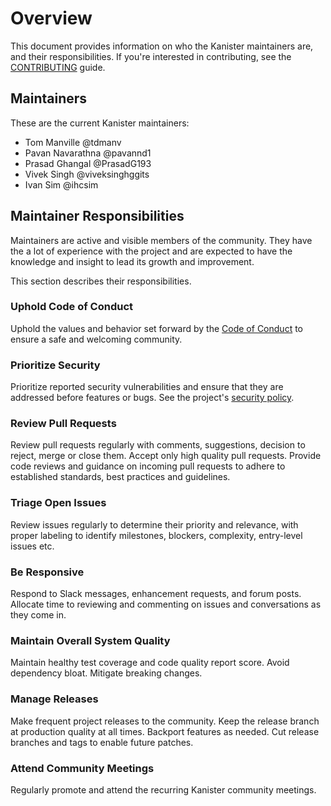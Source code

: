 # Overview

This document provides information on who the Kanister maintainers are, and
their responsibilities. If you're interested in contributing, see the
[CONTRIBUTING](CONTRIBUTING.md) guide.

## Maintainers

These are the current Kanister maintainers:

* Tom Manville @tdmanv
* Pavan Navarathna @pavannd1
* Prasad Ghangal @PrasadG193
* Vivek Singh @viveksinghggits
* Ivan Sim @ihcsim

## Maintainer Responsibilities

Maintainers are active and visible members of the community. They have the a lot
of experience with the project and are expected to have the knowledge and
insight to lead its growth and improvement.

This section describes their responsibilities.

### Uphold Code of Conduct

Uphold the values and behavior set forward by the
[Code of Conduct](CODE_OF_CONDUCT.md) to ensure a safe and welcoming community.

### Prioritize Security

Prioritize reported security vulnerabilities and ensure that they are addressed
before features or bugs. See the project's [security policy](SECURITY.md).

### Review Pull Requests

Review pull requests regularly with comments, suggestions, decision to reject,
merge or close them. Accept only high quality pull requests. Provide code
reviews and guidance on incoming pull requests to adhere to established
standards, best practices and guidelines.

### Triage Open Issues

Review issues regularly to determine their priority and relevance, with proper
labeling to identify milestones, blockers, complexity, entry-level issues etc.

### Be Responsive

Respond to Slack messages, enhancement requests, and forum posts. Allocate time
to reviewing and commenting on issues and conversations as they come in.

### Maintain Overall System Quality

Maintain healthy test coverage and code quality report score. Avoid dependency
bloat. Mitigate breaking changes.

### Manage Releases

Make frequent project releases to the community. Keep the release branch at
production quality at all times. Backport features as needed. Cut release
branches and tags to enable future patches.

### Attend Community Meetings

Regularly promote and attend the recurring Kanister community meetings.
